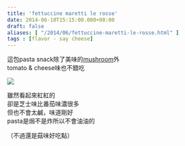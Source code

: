 ```yaml
---
title: 'fettuccine maretti le rosse'
date: 2014-06-10T15:15:00.000+08:00
draft: false
aliases: [ "/2014/06/fettuccine-maretti-le-rosse.html" ]
tags : [flavor - say cheese]
---
```


這包pasta snack除了美味的[mushroom](https://hidie.net/bulgaria2i/)外  
tomato & cheese味也不錯吃  

![](/images/fettuccinemarettilerosse.jpg)

雖然看起來紅紅的  
卻是芝士味比番茄味濃很多  
但也不會太鹹，味道剛好  
pasta是焗不是炸所以不會油油的  
  
（不過還是菇味好吃點）
